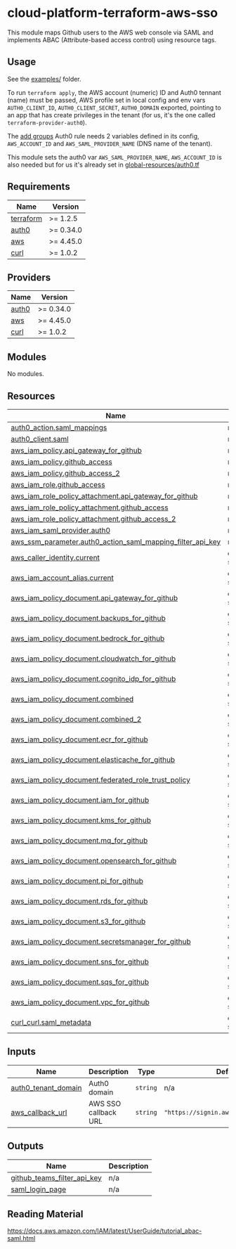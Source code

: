 # cloud-platform-terraform-aws-sso

This module maps Github users to the AWS web console via SAML and implements ABAC (Attribute-based access control) using resource tags.

## Usage

See the [examples/](examples/) folder.

To run `terraform apply`, the AWS account (numeric) ID and Auth0 tennant (name) must be passed, AWS profile set in local config and env vars `AUTH0_CLIENT_ID`, `AUTH0_CLIENT_SECRET`, `AUTH0_DOMAIN` exported, pointing to an app that has create privileges in the tenant (for us, it's the one called `terraform-provider-auth0`).

The [add groups](add-github-teams-to-saml-mappings.js) Auth0 rule needs 2 variables defined in its config, `AWS_ACCOUNT_ID` and `AWS_SAML_PROVIDER_NAME` (DNS name of the tenant).

This module sets the auth0 var `AWS_SAML_PROVIDER_NAME`, `AWS_ACCOUNT_ID` is also needed but for us it's already set in [global-resources/auth0.tf](https://github.com/ministryofjustice/cloud-platform-infrastructure/blob/main/terraform/global-resources/auth0.tf)

<!--- BEGIN_TF_DOCS --->
## Requirements

| Name | Version |
|------|---------|
| <a name="requirement_terraform"></a> [terraform](#requirement\_terraform) | >= 1.2.5 |
| <a name="requirement_auth0"></a> [auth0](#requirement\_auth0) | >= 0.34.0 |
| <a name="requirement_aws"></a> [aws](#requirement\_aws) | >= 4.45.0 |
| <a name="requirement_curl"></a> [curl](#requirement\_curl) | >= 1.0.2 |

## Providers

| Name | Version |
|------|---------|
| <a name="provider_auth0"></a> [auth0](#provider\_auth0) | >= 0.34.0 |
| <a name="provider_aws"></a> [aws](#provider\_aws) | >= 4.45.0 |
| <a name="provider_curl"></a> [curl](#provider\_curl) | >= 1.0.2 |

## Modules

No modules.

## Resources

| Name | Type |
|------|------|
| [auth0_action.saml_mappings](https://registry.terraform.io/providers/auth0/auth0/latest/docs/resources/action) | resource |
| [auth0_client.saml](https://registry.terraform.io/providers/auth0/auth0/latest/docs/resources/client) | resource |
| [aws_iam_policy.api_gateway_for_github](https://registry.terraform.io/providers/hashicorp/aws/latest/docs/resources/iam_policy) | resource |
| [aws_iam_policy.github_access](https://registry.terraform.io/providers/hashicorp/aws/latest/docs/resources/iam_policy) | resource |
| [aws_iam_policy.github_access_2](https://registry.terraform.io/providers/hashicorp/aws/latest/docs/resources/iam_policy) | resource |
| [aws_iam_role.github_access](https://registry.terraform.io/providers/hashicorp/aws/latest/docs/resources/iam_role) | resource |
| [aws_iam_role_policy_attachment.api_gateway_for_github](https://registry.terraform.io/providers/hashicorp/aws/latest/docs/resources/iam_role_policy_attachment) | resource |
| [aws_iam_role_policy_attachment.github_access](https://registry.terraform.io/providers/hashicorp/aws/latest/docs/resources/iam_role_policy_attachment) | resource |
| [aws_iam_role_policy_attachment.github_access_2](https://registry.terraform.io/providers/hashicorp/aws/latest/docs/resources/iam_role_policy_attachment) | resource |
| [aws_iam_saml_provider.auth0](https://registry.terraform.io/providers/hashicorp/aws/latest/docs/resources/iam_saml_provider) | resource |
| [aws_ssm_parameter.auth0_action_saml_mapping_filter_api_key](https://registry.terraform.io/providers/hashicorp/aws/latest/docs/resources/ssm_parameter) | resource |
| [aws_caller_identity.current](https://registry.terraform.io/providers/hashicorp/aws/latest/docs/data-sources/caller_identity) | data source |
| [aws_iam_account_alias.current](https://registry.terraform.io/providers/hashicorp/aws/latest/docs/data-sources/iam_account_alias) | data source |
| [aws_iam_policy_document.api_gateway_for_github](https://registry.terraform.io/providers/hashicorp/aws/latest/docs/data-sources/iam_policy_document) | data source |
| [aws_iam_policy_document.backups_for_github](https://registry.terraform.io/providers/hashicorp/aws/latest/docs/data-sources/iam_policy_document) | data source |
| [aws_iam_policy_document.bedrock_for_github](https://registry.terraform.io/providers/hashicorp/aws/latest/docs/data-sources/iam_policy_document) | data source |
| [aws_iam_policy_document.cloudwatch_for_github](https://registry.terraform.io/providers/hashicorp/aws/latest/docs/data-sources/iam_policy_document) | data source |
| [aws_iam_policy_document.cognito_idp_for_github](https://registry.terraform.io/providers/hashicorp/aws/latest/docs/data-sources/iam_policy_document) | data source |
| [aws_iam_policy_document.combined](https://registry.terraform.io/providers/hashicorp/aws/latest/docs/data-sources/iam_policy_document) | data source |
| [aws_iam_policy_document.combined_2](https://registry.terraform.io/providers/hashicorp/aws/latest/docs/data-sources/iam_policy_document) | data source |
| [aws_iam_policy_document.ecr_for_github](https://registry.terraform.io/providers/hashicorp/aws/latest/docs/data-sources/iam_policy_document) | data source |
| [aws_iam_policy_document.elasticache_for_github](https://registry.terraform.io/providers/hashicorp/aws/latest/docs/data-sources/iam_policy_document) | data source |
| [aws_iam_policy_document.federated_role_trust_policy](https://registry.terraform.io/providers/hashicorp/aws/latest/docs/data-sources/iam_policy_document) | data source |
| [aws_iam_policy_document.iam_for_github](https://registry.terraform.io/providers/hashicorp/aws/latest/docs/data-sources/iam_policy_document) | data source |
| [aws_iam_policy_document.kms_for_github](https://registry.terraform.io/providers/hashicorp/aws/latest/docs/data-sources/iam_policy_document) | data source |
| [aws_iam_policy_document.mq_for_github](https://registry.terraform.io/providers/hashicorp/aws/latest/docs/data-sources/iam_policy_document) | data source |
| [aws_iam_policy_document.opensearch_for_github](https://registry.terraform.io/providers/hashicorp/aws/latest/docs/data-sources/iam_policy_document) | data source |
| [aws_iam_policy_document.pi_for_github](https://registry.terraform.io/providers/hashicorp/aws/latest/docs/data-sources/iam_policy_document) | data source |
| [aws_iam_policy_document.rds_for_github](https://registry.terraform.io/providers/hashicorp/aws/latest/docs/data-sources/iam_policy_document) | data source |
| [aws_iam_policy_document.s3_for_github](https://registry.terraform.io/providers/hashicorp/aws/latest/docs/data-sources/iam_policy_document) | data source |
| [aws_iam_policy_document.secretsmanager_for_github](https://registry.terraform.io/providers/hashicorp/aws/latest/docs/data-sources/iam_policy_document) | data source |
| [aws_iam_policy_document.sns_for_github](https://registry.terraform.io/providers/hashicorp/aws/latest/docs/data-sources/iam_policy_document) | data source |
| [aws_iam_policy_document.sqs_for_github](https://registry.terraform.io/providers/hashicorp/aws/latest/docs/data-sources/iam_policy_document) | data source |
| [aws_iam_policy_document.vpc_for_github](https://registry.terraform.io/providers/hashicorp/aws/latest/docs/data-sources/iam_policy_document) | data source |
| [curl_curl.saml_metadata](https://registry.terraform.io/providers/anschoewe/curl/latest/docs/data-sources/curl) | data source |

## Inputs

| Name | Description | Type | Default | Required |
|------|-------------|------|---------|:--------:|
| <a name="input_auth0_tenant_domain"></a> [auth0\_tenant\_domain](#input\_auth0\_tenant\_domain) | Auth0 domain | `string` | n/a | yes |
| <a name="input_aws_callback_url"></a> [aws\_callback\_url](#input\_aws\_callback\_url) | AWS SSO callback URL | `string` | `"https://signin.aws.amazon.com/saml"` | no |

## Outputs

| Name | Description |
|------|-------------|
| <a name="output_github_teams_filter_api_key"></a> [github\_teams\_filter\_api\_key](#output\_github\_teams\_filter\_api\_key) | n/a |
| <a name="output_saml_login_page"></a> [saml\_login\_page](#output\_saml\_login\_page) | n/a |

<!--- END_TF_DOCS --->

## Reading Material

https://docs.aws.amazon.com/IAM/latest/UserGuide/tutorial_abac-saml.html
